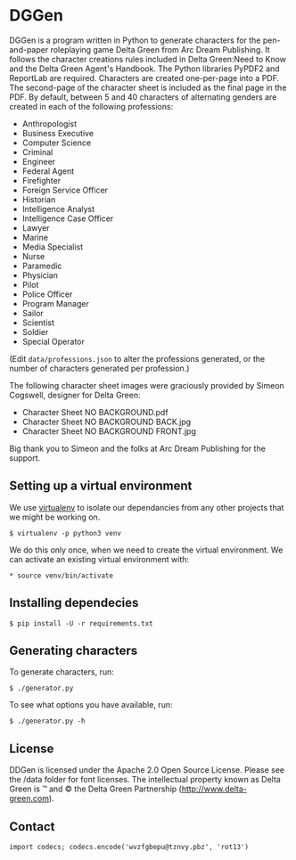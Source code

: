 # DGGen

DGGen is a program written in Python to generate characters for the pen-and-paper roleplaying game Delta Green from Arc Dream Publishing.  It follows the character creations rules included in Delta Green:Need to Know and the Delta Green Agent's Handbook.  The Python libraries PyPDF2 and ReportLab are required.  Characters are created one-per-page into a PDF.  The second-page of the character sheet is included as the final page in the PDF.  By default, between 5 and 40 characters of alternating genders are created in each of the following professions:

* Anthropologist
* Business Executive
* Computer Science
* Criminal
* Engineer
* Federal Agent
* Firefighter
* Foreign Service Officer
* Historian
* Intelligence Analyst
* Intelligence Case Officer
* Lawyer
* Marine
* Media Specialist
* Nurse
* Paramedic
* Physician
* Pilot
* Police Officer
* Program Manager
* Sailor
* Scientist
* Soldier
* Special Operator

(Edit `data/professions.json` to alter the professions generated, or the number of characters generated per profession.)

The following character sheet images were graciously provided by Simeon Cogswell, designer for Delta Green:
* Character Sheet NO BACKGROUND.pdf
* Character Sheet NO BACKGROUND BACK.jpg
* Character Sheet NO BACKGROUND FRONT.jpg

Big thank you to Simeon and the folks at Arc Dream Publishing for the support.


## Setting up a virtual environment

We use [virtualenv](http://docs.python-guide.org/en/latest/dev/virtualenvs/) to isolate our dependancies from any other projects that we might be working on.

    $ virtualenv -p python3 venv

We do this only once, when we need to create the virtual environment. We can activate an existing virtual environment with:

    * source venv/bin/activate

## Installing dependecies

    $ pip install -U -r requirements.txt

## Generating characters

To generate characters, run:

    $ ./generator.py

To see what options you have available, run:

    $ ./generator.py -h
    
## License

DDGen is licensed under the Apache 2.0 Open Source License.  Please see the /data folder for font licenses.  The intellectual property known as Delta Green is ™ and © the Delta Green Partnership (http://www.delta-green.com).

## Contact

    import codecs; codecs.encode('wvzfgbepu@tznvy.pbz', 'rot13')
